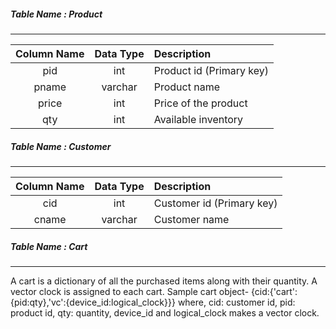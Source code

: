 ##### Table Name : Product
---
| Column Name | Data Type | Description |
| :----:      | :----:    | :---        |
| pid         | int       | Product id (Primary key) |
| pname       | varchar   | Product name |
| price       | int       | Price of the product |
| qty         | int       | Available inventory |

##### Table Name : Customer
---
| Column Name | Data Type | Description |
| :----:      | :----:    | :---        |
| cid         | int       | Customer id (Primary key) |
| cname       | varchar   | Customer name |

##### Table Name : Cart
---
A cart is a dictionary of all the purchased items along with their quantity.
A vector clock is assigned to each cart.
Sample cart object-
{cid:{'cart':{pid:qty},'vc':{device_id:logical_clock}}}
where, cid: customer id, pid: product id, qty: quantity, device_id and logical_clock makes a vector clock.